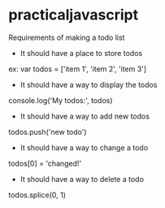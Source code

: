 # practicaljavascript

Requirements of making a todo list 
- It should have a place to store todos

ex: var todos = ['item 1', 'item 2', 'item 3']

- It should have a way to display the todos 

console.log('My todos:', todos)

- It should have a way to add new todos 

todos.push('new todo')

- It should have a way to change a todo  

todos[0] = 'changed!'

- It should have a way to delete a todo

todos.splice(0, 1)

